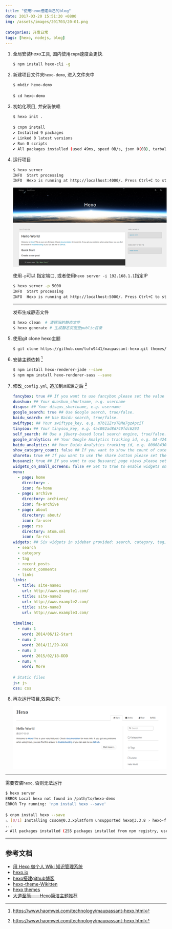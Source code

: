 ```yaml
---
title: "使用hexo搭建自己的blog"
date: 2017-03-20 15:51:20 +0800
img: /assets/images/201703/20-01.png

categories: 开发日常
tags: [hexo, nodejs, blog]
---
```


1. 全局安装hexo工具, 国内使用`cnpm`速度会更快.
    ```bash
    $ npm install hexo-cli -g
    ```
1. 新建项目文件夹`hexo-demo`, 进入文件夹中
    ```bash
    $ mkdir hexo-demo

    $ cd hexo-demo
    ```
1. 初始化项目, 并安装依赖
    ```bash
    $ hexo init .

    $ cnpm install
    ✔ Installed 9 packages
    ✔ Linked 0 latest versions
    ✔ Run 0 scripts
    ✔ All packages installed (used 49ms, speed 0B/s, json 0(0B), tarball 0B)
    ```
1. 运行项目
    ```bash
    $ hexo server
    INFO  Start processing
    INFO  Hexo is running at http://localhost:4000/. Press Ctrl+C to stop.
    ```
    ![hexo demo](/assets/images/201703/20-01.png)

    使用`-p`可以 指定端口, 或者使用`hexo server -i 192.168.1.1`指定IP
    ```bash
    $ hexo server -p 5000                                                     2 ↵
    INFO  Start processing
    INFO  Hexo is running at http://localhost:5000/. Press Ctrl+C to stop.\    
    ```

    ---
    发布生成静态文件
    ```bash
    $ hexo clean  # 清理旧的静态文件
    $ hexo generate # 生成静态页面至public目录
    ```

1. 使用git clone hexo主题
    ```bash
    $ git clone https://github.com/tufu9441/maupassant-hexo.git themes/maupassant
    ```

1. 安装主题依赖 [^1]
    ```bash
    $ npm install hexo-renderer-jade --save
    $ npm npm install hexo-renderer-sass --save
    ```

1. 修改`_config.yml`, 追加到`原配置`之后 [^1]

    ```yml
    fancybox: true ## If you want to use fancybox please set the value to true.
    duoshuo: ## Your duoshuo_shortname, e.g. username
    disqus: ## Your disqus_shortname, e.g. username
    google_search: true ## Use Google search, true/false.
    baidu_search: ## Use Baidu search, true/false.
    swiftype: ## Your swiftype_key, e.g. m7b11ZrsT8Me7gzApciT
    tinysou: ## Your tinysou_key, e.g. 4ac092ad8d749fdc6293
    self_search: ## Use a jQuery-based local search engine, true/false.
    google_analytics: ## Your Google Analytics tracking id, e.g. UA-42425684-2
    baidu_analytics: ## Your Baidu Analytics tracking id, e.g. 8006843039519956000
    show_category_count: false ## If you want to show the count of categories in the sidebar widget please set the value to true.
    shareto: true ## If you want to use the share button please set the value to true.
    busuanzi: true ## If you want to use Busuanzi page views please set the value to true.
    widgets_on_small_screens: false ## Set to true to enable widgets on small screens.
    menu:
      - page: home
        directory: .
        icon: fa-home
      - page: archive
        directory: archives/
        icon: fa-archive
      - page: about
        directory: about/
        icon: fa-user
      - page: rss
        directory: atom.xml
        icon: fa-rss
    widgets: ## Six widgets in sidebar provided: search, category, tag, recent_posts, rencent_comments and links.
      - search
      - category
      - tag
      - recent_posts
      - recent_comments
      - links
    links:
      - title: site-name1
        url: http://www.example1.com/
      - title: site-name2
        url: http://www.example2.com/
      - title: site-name3
        url: http://www.example3.com/

    timeline:
      - num: 1
        word: 2014/06/12-Start
      - num: 2
        word: 2014/11/29-XXX
      - num: 3
        word: 2015/02/18-DDD
      - num: 4
        word: More

    # Static files
    js: js
    css: css
    ```
1. 再次运行项目,效果如下:

    ![hexo blog](/assets/images/201703/20-02.png)

---

需要安装`hexo`, 否则无法运行

```bash
$ hexo server
ERROR Local hexo not found in /path/to/hexo-demo
ERROR Try running: 'npm install hexo --save'

$ cnpm install hexo --save                                                1 ↵
⠦ [0/1] Installing cssom@0.3.xplatform unsupported hexo@3.3.8 › hexo-fs@0.2.1 › chokidar@1.7.0 › fsevents@^1.0.0 Package require os(darwin) not compatible with your platform(linux)
...
✔ All packages installed (255 packages installed from npm registry, used 8s, speed 549.1kB/s, json 277(458.47kB), tarball 3.76MB)
```

---
## 参考文档
- [用 Hexo 做个人 Wiki 知识管理系统](https://www.v2ex.com/t/347176)
- [hexo.io](https://hexo.io/)
- [hexo搭建github博客](http://yeshaoting.cn/article/hexo/hexo%E6%90%AD%E5%BB%BAgithub%E5%8D%9A%E5%AE%A2/)
- [hexo-theme-Wikitten](https://github.com/zthxxx/hexo-theme-Wikitten)
- [hexo themes](https://hexo.io/themes/)
- [大道至简——Hexo简洁主题推荐](https://www.haomwei.com/technology/maupassant-hexo.html)


[^1]: https://www.haomwei.com/technology/maupassant-hexo.html
